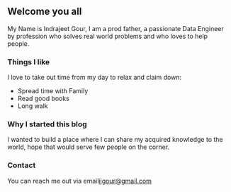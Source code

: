 ## Welcome you all

My Name is Indrajeet Gour, I am a prod father, a passionate Data Engineer by profession who solves real world problems and who loves to help people.

### Things I like
I love to take out time from my day to relax and claim down:
- Spread time with Family
- Read good books
- Long walk
### Why I started this blog

I wanted to build a place where I can share my acquired knowledge to the world, hope that would serve few people on the corner.


### Contact

You can reach me out via email<ijgour@gmail.com>
